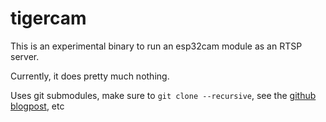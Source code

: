 # tigercam

This is an experimental binary to run an esp32cam module as an RTSP server.

Currently, it does pretty much nothing.

Uses git submodules, make sure to `git clone --recursive`, see the [github blogpost](https://github.blog/2016-02-01-working-with-submodules/), etc
